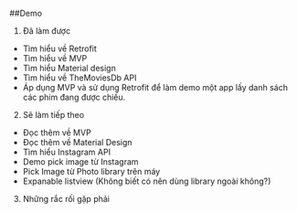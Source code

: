 ##Demo

1. Đã làm được
  - Tìm hiểu về Retrofit
  - Tìm hiểu về MVP
  - Tìm hiểu Material design
  - Tìm hiểu về TheMoviesDb API
  - Áp dụng MVP và sử dụng Retrofit để làm demo một app lấy danh sách các phim đang được chiếu.

2. Sẽ làm tiếp theo
  - Đọc thêm về MVP
  - Đọc thêm về Material Design
  - Tìm hiểu Instagram API
  - Demo pick image từ Instagram
  - Pick Image từ Photo library trên máy
  - Expanable listview (Không biết có nên dùng library ngoài không?)

3. Những rắc rối gặp phải


